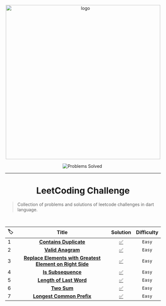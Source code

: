 <p align="center">
<a href="https://leetcode.com/Tolbaax/">
<img src="https://assets.leetcode.com/static_assets/public/webpack_bundles/images/logo-dark.e99485d9b.svg" width="500" alt="logo"></a>
</p>

<p align="center">
<img src="https://img.shields.io/badge/Problems%20Solved-6-sucess.svg" alt="Problems Solved">
<img src="https://img.shields.io/badge/Language-Dart-blue.svg" alt="">
</p>

---
<h1 align="center">LeetCoding Challenge</h1> 

> Collection of problems and solutions of leetcode challenges in dart language.

<br/>  

|🏷️|Title|Solution|Difficulty|
|:----|:----:|:----:|:----:|
|1|[**Contains Duplicate**](https://leetcode.com/problems/contains-duplicate/)|[✅](https://github.com/Tolbaax/Problem-Solving/blob/master/lib/easy/problem_1.dart) | `Easy` |
|2|[**Valid Anagram**](https://leetcode.com/problems/valid-anagram/)|[✅](https://github.com/Tolbaax/Problem-Solving/blob/master/lib/easy/problem_2.dart) | `Easy` |
|3|[**Replace Elements with Greatest Element on Right Side**](https://leetcode.com/problems/replace-elements-with-greatest-element-on-right-side/)|[✅](https://github.com/Tolbaax/Problem-Solving/blob/master/lib/easy/problem_3.dart) | `Easy` |
|4|[**Is Subsequence**](https://leetcode.com/problems/is-subsequence/)|[✅](https://github.com/Tolbaax/Problem-Solving/blob/master/lib/easy/problem_4.dart) | `Easy` |
|5|[**Length of Last Word**](https://leetcode.com/problems/length-of-last-word/)|[✅](https://github.com/Tolbaax/Problem-Solving/blob/master/lib/easy/problem_5.dart) | `Easy` |
|6|[**Two Sum**](https://leetcode.com/problems/two-sum/)|[✅](https://github.com/Tolbaax/Problem-Solving/blob/master/lib/easy/problem_6.dart) | `Easy` |
|7|[**Longest Common Prefix**](https://leetcode.com/problems/longest-common-prefix/)|[✅](https://github.com/Tolbaax/Problem-Solving/blob/master/lib/easy/problem_7.dart) | `Easy` |
